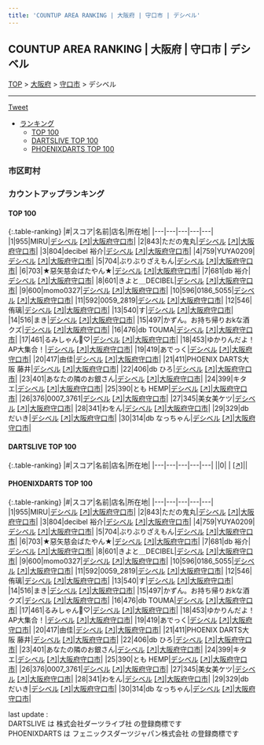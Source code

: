 ```yaml
---
title: 'COUNTUP AREA RANKING | 大阪府 | 守口市 | デシベル'
---
```

## COUNTUP AREA RANKING | 大阪府 | 守口市 | デシベル

[TOP](/darts/rank/) > [大阪府](/darts/rank/大阪府/) > [守口市](/darts/rank/大阪府/守口市/) > デシベル

___

<a href="https://twitter.com/share?ref_src=twsrc%5Etfw" data-text="COUNTUP AREA RANKING | 大阪府守口市デシベル" class="twitter-share-button" data-hashtags="DARTSLIVE,PHOENIXDARTS,darts,ダーツ" data-show-count="false">Tweet</a>

* [ランキング](#カウントアップランキング)
    * [TOP 100](#top-100)
    * [DARTSLIVE TOP 100](#dartslive-top-100)
    * [PHOENIXDARTS TOP 100](#phoenixdarts-top-100)

### 市区町村

<ul>

</ul>

### カウントアップランキング

#### TOP 100



{:.table-ranking}
|#|スコア|名前|店名|所在地|
|---|---|---|---|---|
|1|955|<span class="rank-name-pd">MIRU</span>|<a href="/darts/rank/shops/91876.html">デシベル</a> <a href="https://vs.phoenixdarts.com/jp/shop/shopDetailInfo/s_91876?s_seq=91876">[↗]</a>|<a href="/darts/rank/大阪府/守口市">大阪府守口市</a>|
|2|843|<span class="rank-name-pd">ただの鬼丸</span>|<a href="/darts/rank/shops/91876.html">デシベル</a> <a href="https://vs.phoenixdarts.com/jp/shop/shopDetailInfo/s_91876?s_seq=91876">[↗]</a>|<a href="/darts/rank/大阪府/守口市">大阪府守口市</a>|
|3|804|<span class="rank-name-pd">decibel 裕介</span>|<a href="/darts/rank/shops/91876.html">デシベル</a> <a href="https://vs.phoenixdarts.com/jp/shop/shopDetailInfo/s_91876?s_seq=91876">[↗]</a>|<a href="/darts/rank/大阪府/守口市">大阪府守口市</a>|
|4|759|<span class="rank-name-pd">YUYA0209</span>|<a href="/darts/rank/shops/91876.html">デシベル</a> <a href="https://vs.phoenixdarts.com/jp/shop/shopDetailInfo/s_91876?s_seq=91876">[↗]</a>|<a href="/darts/rank/大阪府/守口市">大阪府守口市</a>|
|5|704|<span class="rank-name-pd">ぶりぶりざえもん</span>|<a href="/darts/rank/shops/91876.html">デシベル</a> <a href="https://vs.phoenixdarts.com/jp/shop/shopDetailInfo/s_91876?s_seq=91876">[↗]</a>|<a href="/darts/rank/大阪府/守口市">大阪府守口市</a>|
|6|703|<span class="rank-name-pd">★惡矢慈会ばたやん★</span>|<a href="/darts/rank/shops/91876.html">デシベル</a> <a href="https://vs.phoenixdarts.com/jp/shop/shopDetailInfo/s_91876?s_seq=91876">[↗]</a>|<a href="/darts/rank/大阪府/守口市">大阪府守口市</a>|
|7|681|<span class="rank-name-pd">db 裕介</span>|<a href="/darts/rank/shops/91876.html">デシベル</a> <a href="https://vs.phoenixdarts.com/jp/shop/shopDetailInfo/s_91876?s_seq=91876">[↗]</a>|<a href="/darts/rank/大阪府/守口市">大阪府守口市</a>|
|8|601|<span class="rank-name-pd">きよと＿DECIBEL</span>|<a href="/darts/rank/shops/91876.html">デシベル</a> <a href="https://vs.phoenixdarts.com/jp/shop/shopDetailInfo/s_91876?s_seq=91876">[↗]</a>|<a href="/darts/rank/大阪府/守口市">大阪府守口市</a>|
|9|600|<span class="rank-name-pd">momo0327</span>|<a href="/darts/rank/shops/91876.html">デシベル</a> <a href="https://vs.phoenixdarts.com/jp/shop/shopDetailInfo/s_91876?s_seq=91876">[↗]</a>|<a href="/darts/rank/大阪府/守口市">大阪府守口市</a>|
|10|596|<span class="rank-name-pd">0186_5055</span>|<a href="/darts/rank/shops/91876.html">デシベル</a> <a href="https://vs.phoenixdarts.com/jp/shop/shopDetailInfo/s_91876?s_seq=91876">[↗]</a>|<a href="/darts/rank/大阪府/守口市">大阪府守口市</a>|
|11|592|<span class="rank-name-pd">0059_2819</span>|<a href="/darts/rank/shops/91876.html">デシベル</a> <a href="https://vs.phoenixdarts.com/jp/shop/shopDetailInfo/s_91876?s_seq=91876">[↗]</a>|<a href="/darts/rank/大阪府/守口市">大阪府守口市</a>|
|12|546|<span class="rank-name-pd">侑璃</span>|<a href="/darts/rank/shops/91876.html">デシベル</a> <a href="https://vs.phoenixdarts.com/jp/shop/shopDetailInfo/s_91876?s_seq=91876">[↗]</a>|<a href="/darts/rank/大阪府/守口市">大阪府守口市</a>|
|13|540|<span class="rank-name-pd">す</span>|<a href="/darts/rank/shops/91876.html">デシベル</a> <a href="https://vs.phoenixdarts.com/jp/shop/shopDetailInfo/s_91876?s_seq=91876">[↗]</a>|<a href="/darts/rank/大阪府/守口市">大阪府守口市</a>|
|14|516|<span class="rank-name-pd">まき</span>|<a href="/darts/rank/shops/91876.html">デシベル</a> <a href="https://vs.phoenixdarts.com/jp/shop/shopDetailInfo/s_91876?s_seq=91876">[↗]</a>|<a href="/darts/rank/大阪府/守口市">大阪府守口市</a>|
|15|497|<span class="rank-name-pd">かずん。お持ち帰りおkな酒クズ</span>|<a href="/darts/rank/shops/91876.html">デシベル</a> <a href="https://vs.phoenixdarts.com/jp/shop/shopDetailInfo/s_91876?s_seq=91876">[↗]</a>|<a href="/darts/rank/大阪府/守口市">大阪府守口市</a>|
|16|476|<span class="rank-name-pd">db TOUMA</span>|<a href="/darts/rank/shops/91876.html">デシベル</a> <a href="https://vs.phoenixdarts.com/jp/shop/shopDetailInfo/s_91876?s_seq=91876">[↗]</a>|<a href="/darts/rank/大阪府/守口市">大阪府守口市</a>|
|17|461|<span class="rank-name-pd">るみしゃん🥹♡</span>|<a href="/darts/rank/shops/91876.html">デシベル</a> <a href="https://vs.phoenixdarts.com/jp/shop/shopDetailInfo/s_91876?s_seq=91876">[↗]</a>|<a href="/darts/rank/大阪府/守口市">大阪府守口市</a>|
|18|453|<span class="rank-name-pd">ゆかりんだよ！AP大集合！</span>|<a href="/darts/rank/shops/91876.html">デシベル</a> <a href="https://vs.phoenixdarts.com/jp/shop/shopDetailInfo/s_91876?s_seq=91876">[↗]</a>|<a href="/darts/rank/大阪府/守口市">大阪府守口市</a>|
|19|419|<span class="rank-name-pd">あでっく</span>|<a href="/darts/rank/shops/91876.html">デシベル</a> <a href="https://vs.phoenixdarts.com/jp/shop/shopDetailInfo/s_91876?s_seq=91876">[↗]</a>|<a href="/darts/rank/大阪府/守口市">大阪府守口市</a>|
|20|417|<span class="rank-name-pd">由佳</span>|<a href="/darts/rank/shops/91876.html">デシベル</a> <a href="https://vs.phoenixdarts.com/jp/shop/shopDetailInfo/s_91876?s_seq=91876">[↗]</a>|<a href="/darts/rank/大阪府/守口市">大阪府守口市</a>|
|21|411|<span class="rank-name-pd">PHOENIX DARTS大阪 藤井</span>|<a href="/darts/rank/shops/91876.html">デシベル</a> <a href="https://vs.phoenixdarts.com/jp/shop/shopDetailInfo/s_91876?s_seq=91876">[↗]</a>|<a href="/darts/rank/大阪府/守口市">大阪府守口市</a>|
|22|406|<span class="rank-name-pd">db ひろ</span>|<a href="/darts/rank/shops/91876.html">デシベル</a> <a href="https://vs.phoenixdarts.com/jp/shop/shopDetailInfo/s_91876?s_seq=91876">[↗]</a>|<a href="/darts/rank/大阪府/守口市">大阪府守口市</a>|
|23|401|<span class="rank-name-pd">あなたの隣のお銀さん</span>|<a href="/darts/rank/shops/91876.html">デシベル</a> <a href="https://vs.phoenixdarts.com/jp/shop/shopDetailInfo/s_91876?s_seq=91876">[↗]</a>|<a href="/darts/rank/大阪府/守口市">大阪府守口市</a>|
|24|399|<span class="rank-name-pd">キタエ</span>|<a href="/darts/rank/shops/91876.html">デシベル</a> <a href="https://vs.phoenixdarts.com/jp/shop/shopDetailInfo/s_91876?s_seq=91876">[↗]</a>|<a href="/darts/rank/大阪府/守口市">大阪府守口市</a>|
|25|390|<span class="rank-name-pd">とも   HEMP</span>|<a href="/darts/rank/shops/91876.html">デシベル</a> <a href="https://vs.phoenixdarts.com/jp/shop/shopDetailInfo/s_91876?s_seq=91876">[↗]</a>|<a href="/darts/rank/大阪府/守口市">大阪府守口市</a>|
|26|376|<span class="rank-name-pd">0007_3761</span>|<a href="/darts/rank/shops/91876.html">デシベル</a> <a href="https://vs.phoenixdarts.com/jp/shop/shopDetailInfo/s_91876?s_seq=91876">[↗]</a>|<a href="/darts/rank/大阪府/守口市">大阪府守口市</a>|
|27|345|<span class="rank-name-pd">美女美ケツ</span>|<a href="/darts/rank/shops/91876.html">デシベル</a> <a href="https://vs.phoenixdarts.com/jp/shop/shopDetailInfo/s_91876?s_seq=91876">[↗]</a>|<a href="/darts/rank/大阪府/守口市">大阪府守口市</a>|
|28|341|<span class="rank-name-pd">わをん</span>|<a href="/darts/rank/shops/91876.html">デシベル</a> <a href="https://vs.phoenixdarts.com/jp/shop/shopDetailInfo/s_91876?s_seq=91876">[↗]</a>|<a href="/darts/rank/大阪府/守口市">大阪府守口市</a>|
|29|329|<span class="rank-name-pd">db だいき</span>|<a href="/darts/rank/shops/91876.html">デシベル</a> <a href="https://vs.phoenixdarts.com/jp/shop/shopDetailInfo/s_91876?s_seq=91876">[↗]</a>|<a href="/darts/rank/大阪府/守口市">大阪府守口市</a>|
|30|314|<span class="rank-name-pd">db なっちゃん</span>|<a href="/darts/rank/shops/91876.html">デシベル</a> <a href="https://vs.phoenixdarts.com/jp/shop/shopDetailInfo/s_91876?s_seq=91876">[↗]</a>|<a href="/darts/rank/大阪府/守口市">大阪府守口市</a>|


#### DARTSLIVE TOP 100



{:.table-ranking}
|#|スコア|名前|店名|所在地|
|---|---|---|---|---|
||0|<span class="rank-name-dl"> </span>|<a href="/darts/rank/shops/.html"></a> <a href="">[↗]</a>|<a href="/darts/rank//"></a>|


#### PHOENIXDARTS TOP 100



{:.table-ranking}
|#|スコア|名前|店名|所在地|
|---|---|---|---|---|
|1|955|<span class="rank-name-pd">MIRU</span>|<a href="/darts/rank/shops/91876.html">デシベル</a> <a href="https://vs.phoenixdarts.com/jp/shop/shopDetailInfo/s_91876?s_seq=91876">[↗]</a>|<a href="/darts/rank/大阪府/守口市">大阪府守口市</a>|
|2|843|<span class="rank-name-pd">ただの鬼丸</span>|<a href="/darts/rank/shops/91876.html">デシベル</a> <a href="https://vs.phoenixdarts.com/jp/shop/shopDetailInfo/s_91876?s_seq=91876">[↗]</a>|<a href="/darts/rank/大阪府/守口市">大阪府守口市</a>|
|3|804|<span class="rank-name-pd">decibel 裕介</span>|<a href="/darts/rank/shops/91876.html">デシベル</a> <a href="https://vs.phoenixdarts.com/jp/shop/shopDetailInfo/s_91876?s_seq=91876">[↗]</a>|<a href="/darts/rank/大阪府/守口市">大阪府守口市</a>|
|4|759|<span class="rank-name-pd">YUYA0209</span>|<a href="/darts/rank/shops/91876.html">デシベル</a> <a href="https://vs.phoenixdarts.com/jp/shop/shopDetailInfo/s_91876?s_seq=91876">[↗]</a>|<a href="/darts/rank/大阪府/守口市">大阪府守口市</a>|
|5|704|<span class="rank-name-pd">ぶりぶりざえもん</span>|<a href="/darts/rank/shops/91876.html">デシベル</a> <a href="https://vs.phoenixdarts.com/jp/shop/shopDetailInfo/s_91876?s_seq=91876">[↗]</a>|<a href="/darts/rank/大阪府/守口市">大阪府守口市</a>|
|6|703|<span class="rank-name-pd">★惡矢慈会ばたやん★</span>|<a href="/darts/rank/shops/91876.html">デシベル</a> <a href="https://vs.phoenixdarts.com/jp/shop/shopDetailInfo/s_91876?s_seq=91876">[↗]</a>|<a href="/darts/rank/大阪府/守口市">大阪府守口市</a>|
|7|681|<span class="rank-name-pd">db 裕介</span>|<a href="/darts/rank/shops/91876.html">デシベル</a> <a href="https://vs.phoenixdarts.com/jp/shop/shopDetailInfo/s_91876?s_seq=91876">[↗]</a>|<a href="/darts/rank/大阪府/守口市">大阪府守口市</a>|
|8|601|<span class="rank-name-pd">きよと＿DECIBEL</span>|<a href="/darts/rank/shops/91876.html">デシベル</a> <a href="https://vs.phoenixdarts.com/jp/shop/shopDetailInfo/s_91876?s_seq=91876">[↗]</a>|<a href="/darts/rank/大阪府/守口市">大阪府守口市</a>|
|9|600|<span class="rank-name-pd">momo0327</span>|<a href="/darts/rank/shops/91876.html">デシベル</a> <a href="https://vs.phoenixdarts.com/jp/shop/shopDetailInfo/s_91876?s_seq=91876">[↗]</a>|<a href="/darts/rank/大阪府/守口市">大阪府守口市</a>|
|10|596|<span class="rank-name-pd">0186_5055</span>|<a href="/darts/rank/shops/91876.html">デシベル</a> <a href="https://vs.phoenixdarts.com/jp/shop/shopDetailInfo/s_91876?s_seq=91876">[↗]</a>|<a href="/darts/rank/大阪府/守口市">大阪府守口市</a>|
|11|592|<span class="rank-name-pd">0059_2819</span>|<a href="/darts/rank/shops/91876.html">デシベル</a> <a href="https://vs.phoenixdarts.com/jp/shop/shopDetailInfo/s_91876?s_seq=91876">[↗]</a>|<a href="/darts/rank/大阪府/守口市">大阪府守口市</a>|
|12|546|<span class="rank-name-pd">侑璃</span>|<a href="/darts/rank/shops/91876.html">デシベル</a> <a href="https://vs.phoenixdarts.com/jp/shop/shopDetailInfo/s_91876?s_seq=91876">[↗]</a>|<a href="/darts/rank/大阪府/守口市">大阪府守口市</a>|
|13|540|<span class="rank-name-pd">す</span>|<a href="/darts/rank/shops/91876.html">デシベル</a> <a href="https://vs.phoenixdarts.com/jp/shop/shopDetailInfo/s_91876?s_seq=91876">[↗]</a>|<a href="/darts/rank/大阪府/守口市">大阪府守口市</a>|
|14|516|<span class="rank-name-pd">まき</span>|<a href="/darts/rank/shops/91876.html">デシベル</a> <a href="https://vs.phoenixdarts.com/jp/shop/shopDetailInfo/s_91876?s_seq=91876">[↗]</a>|<a href="/darts/rank/大阪府/守口市">大阪府守口市</a>|
|15|497|<span class="rank-name-pd">かずん。お持ち帰りおkな酒クズ</span>|<a href="/darts/rank/shops/91876.html">デシベル</a> <a href="https://vs.phoenixdarts.com/jp/shop/shopDetailInfo/s_91876?s_seq=91876">[↗]</a>|<a href="/darts/rank/大阪府/守口市">大阪府守口市</a>|
|16|476|<span class="rank-name-pd">db TOUMA</span>|<a href="/darts/rank/shops/91876.html">デシベル</a> <a href="https://vs.phoenixdarts.com/jp/shop/shopDetailInfo/s_91876?s_seq=91876">[↗]</a>|<a href="/darts/rank/大阪府/守口市">大阪府守口市</a>|
|17|461|<span class="rank-name-pd">るみしゃん🥹♡</span>|<a href="/darts/rank/shops/91876.html">デシベル</a> <a href="https://vs.phoenixdarts.com/jp/shop/shopDetailInfo/s_91876?s_seq=91876">[↗]</a>|<a href="/darts/rank/大阪府/守口市">大阪府守口市</a>|
|18|453|<span class="rank-name-pd">ゆかりんだよ！AP大集合！</span>|<a href="/darts/rank/shops/91876.html">デシベル</a> <a href="https://vs.phoenixdarts.com/jp/shop/shopDetailInfo/s_91876?s_seq=91876">[↗]</a>|<a href="/darts/rank/大阪府/守口市">大阪府守口市</a>|
|19|419|<span class="rank-name-pd">あでっく</span>|<a href="/darts/rank/shops/91876.html">デシベル</a> <a href="https://vs.phoenixdarts.com/jp/shop/shopDetailInfo/s_91876?s_seq=91876">[↗]</a>|<a href="/darts/rank/大阪府/守口市">大阪府守口市</a>|
|20|417|<span class="rank-name-pd">由佳</span>|<a href="/darts/rank/shops/91876.html">デシベル</a> <a href="https://vs.phoenixdarts.com/jp/shop/shopDetailInfo/s_91876?s_seq=91876">[↗]</a>|<a href="/darts/rank/大阪府/守口市">大阪府守口市</a>|
|21|411|<span class="rank-name-pd">PHOENIX DARTS大阪 藤井</span>|<a href="/darts/rank/shops/91876.html">デシベル</a> <a href="https://vs.phoenixdarts.com/jp/shop/shopDetailInfo/s_91876?s_seq=91876">[↗]</a>|<a href="/darts/rank/大阪府/守口市">大阪府守口市</a>|
|22|406|<span class="rank-name-pd">db ひろ</span>|<a href="/darts/rank/shops/91876.html">デシベル</a> <a href="https://vs.phoenixdarts.com/jp/shop/shopDetailInfo/s_91876?s_seq=91876">[↗]</a>|<a href="/darts/rank/大阪府/守口市">大阪府守口市</a>|
|23|401|<span class="rank-name-pd">あなたの隣のお銀さん</span>|<a href="/darts/rank/shops/91876.html">デシベル</a> <a href="https://vs.phoenixdarts.com/jp/shop/shopDetailInfo/s_91876?s_seq=91876">[↗]</a>|<a href="/darts/rank/大阪府/守口市">大阪府守口市</a>|
|24|399|<span class="rank-name-pd">キタエ</span>|<a href="/darts/rank/shops/91876.html">デシベル</a> <a href="https://vs.phoenixdarts.com/jp/shop/shopDetailInfo/s_91876?s_seq=91876">[↗]</a>|<a href="/darts/rank/大阪府/守口市">大阪府守口市</a>|
|25|390|<span class="rank-name-pd">とも   HEMP</span>|<a href="/darts/rank/shops/91876.html">デシベル</a> <a href="https://vs.phoenixdarts.com/jp/shop/shopDetailInfo/s_91876?s_seq=91876">[↗]</a>|<a href="/darts/rank/大阪府/守口市">大阪府守口市</a>|
|26|376|<span class="rank-name-pd">0007_3761</span>|<a href="/darts/rank/shops/91876.html">デシベル</a> <a href="https://vs.phoenixdarts.com/jp/shop/shopDetailInfo/s_91876?s_seq=91876">[↗]</a>|<a href="/darts/rank/大阪府/守口市">大阪府守口市</a>|
|27|345|<span class="rank-name-pd">美女美ケツ</span>|<a href="/darts/rank/shops/91876.html">デシベル</a> <a href="https://vs.phoenixdarts.com/jp/shop/shopDetailInfo/s_91876?s_seq=91876">[↗]</a>|<a href="/darts/rank/大阪府/守口市">大阪府守口市</a>|
|28|341|<span class="rank-name-pd">わをん</span>|<a href="/darts/rank/shops/91876.html">デシベル</a> <a href="https://vs.phoenixdarts.com/jp/shop/shopDetailInfo/s_91876?s_seq=91876">[↗]</a>|<a href="/darts/rank/大阪府/守口市">大阪府守口市</a>|
|29|329|<span class="rank-name-pd">db だいき</span>|<a href="/darts/rank/shops/91876.html">デシベル</a> <a href="https://vs.phoenixdarts.com/jp/shop/shopDetailInfo/s_91876?s_seq=91876">[↗]</a>|<a href="/darts/rank/大阪府/守口市">大阪府守口市</a>|
|30|314|<span class="rank-name-pd">db なっちゃん</span>|<a href="/darts/rank/shops/91876.html">デシベル</a> <a href="https://vs.phoenixdarts.com/jp/shop/shopDetailInfo/s_91876?s_seq=91876">[↗]</a>|<a href="/darts/rank/大阪府/守口市">大阪府守口市</a>|


<div class="footer border-top border-gray-light mt-5 pt-3 text-right text-gray">
    last update : <span style="font-weight: italic" id="foot_last_modified"></span><br />
    DARTSLIVE は 株式会社ダーツライブ社 の登録商標です<br />
    PHOENIXDARTS は フェニックスダーツジャパン株式会社 の登録商標です<br />
</div>

<script src="https://cdnjs.cloudflare.com/ajax/libs/jquery.tablesorter/2.31.3/js/jquery.tablesorter.min.js" integrity="sha512-qzgd5cYSZcosqpzpn7zF2ZId8f/8CHmFKZ8j7mU4OUXTNRd5g+ZHBPsgKEwoqxCtdQvExE5LprwwPAgoicguNg==" crossorigin="anonymous" referrerpolicy="no-referrer"></script>
<link rel="stylesheet" href="https://cdnjs.cloudflare.com/ajax/libs/jquery.tablesorter/2.31.3/css/theme.default.min.css" integrity="sha512-wghhOJkjQX0Lh3NSWvNKeZ0ZpNn+SPVXX1Qyc9OCaogADktxrBiBdKGDoqVUOyhStvMBmJQ8ZdMHiR3wuEq8+w==" crossorigin="anonymous" referrerpolicy="no-referrer" />
<script>
$(function() {
    $(".table-ranking").tablesorter({sortList:[[0, 0]]});
    $("#foot_last_modified").text(formatDate(new Date(document.lastModified), 'yyyy-MM-dd HH:mm:ss'));
});
</script>

<script async src="https://platform.twitter.com/widgets.js" charset="utf-8"></script>
